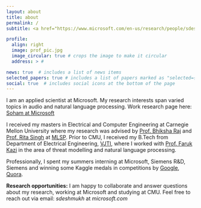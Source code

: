 ```yaml
---
layout: about
title: about
permalink: /
subtitle: <a href="https://www.microsoft.com/en-us/research/people/sdeshmukh/">Applied Scientist</a>, <a href="https://www.microsoft.com">Microsoft</a>

profile:
  align: right
  image: prof_pic.jpg
  image_circular: true # crops the image to make it circular
  address: > #

news: true  # includes a list of news items
selected_papers: true # includes a list of papers marked as "selected={true}"
social: true  # includes social icons at the bottom of the page
---
```


I am an applied scientist at Microsoft. My research interests span varied topics in audio and natural language processing. Work research page here: [Soham at Microsoft](https://www.microsoft.com/en-us/research/people/sdeshmukh/)

I received my masters in Electrical and Computer Engineering at Carnegie Mellon University where my research was advised by [Prof. Bhiksha Raj](http://mlsp.cs.cmu.edu/people/bhiksha/) and [Prof. Rita Singh](http://mlsp.cs.cmu.edu/people/rsingh/) at [MLSP](http://mlsp.cs.cmu.edu/). Prior to CMU, I received my B.Tech from Department of Electrical Engineering, [VJTI](https://en.wikipedia.org/wiki/Veermata_Jijabai_Technological_Institute), where I worked with [Prof. Faruk Kazi](https://www.linkedin.com/in/dr-faruk-kazi-vjti/) in the area of threat modelling and natural language processing. 

Professionally, I spent my summers interning at Microsoft, Siemens R&D, Siemens and winning some Kaggle medals in competitions by [Google](https://www.kaggle.com/c/jigsaw-toxic-comment-classification-challenge), [Quora](https://www.kaggle.com/c/quora-insincere-questions-classification).

**Research opportunities:** I am happy to collaborate and answer questions about my research, working at Microsoft and studying at CMU. Feel free to reach out via email: *sdeshmukh* at *microsoft.com*

